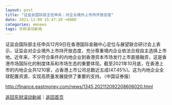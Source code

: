 ```yaml
---
layout: post
title: "证监会国际部主任申兵：对企业境外上市持开放态度"
date: 2021-12-09 15:47:20 +0800
categories: emnews
tags: 东财滚动新闻
---
```


证监会国际部主任申兵12月9日在香港国际金融中心定位与展望联合研讨会上表示，证监会对企业境外上市持开放态度，充分尊重境内企业依法合规自主选择上市地。近年来，不少符合条件的内地企业到香港资本市场发行上市直接融资，这是香港市场国际化的制度体系和市场生态的重要体现。截至2021年10月底，在香港上市的内地企业共1210家，占香港上市公司总数近五成(47.45%)。这为内地企业全球配置资源，实现高质量发展提供了重要的支持。（中国证券报）

<http://finance.eastmoney.com/news/1345,202112092208606020.html>

[返回东财滚动新闻](//finews.withounder.com/emnews/)｜[返回首页](//finews.withounder.com/)